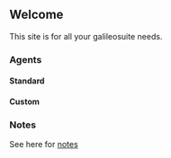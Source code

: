 ## Welcome 

This site is for all your galileosuite needs.

### Agents

#### Standard

#### Custom


### Notes

See here for [notes](docs/msic/notes.md)

